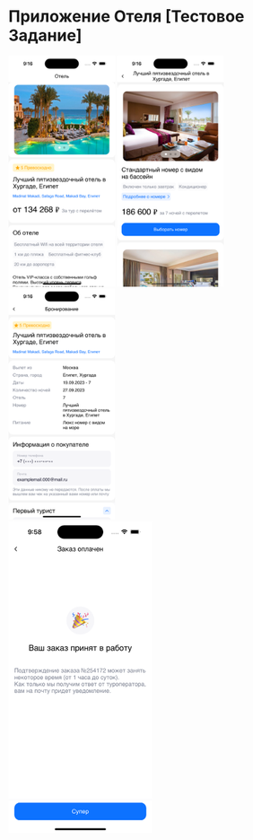 # Приложение Отеля [Тестовое Задание]

<div>
  <span><img src="./HotelBooking/System/ImagesForReadMe/firstScreen.png" style="width:190px;"></span>
  <span><img src="./HotelBooking/System/ImagesForReadMe/secondScreen.png" style="width:190px;"></span>
  <span><img src="./HotelBooking/System/ImagesForReadMe/thirdScreen.png" style="width:190px;"></span>
</div>

<img src="./HotelBooking/System/ImagesForReadMe/img4.png" width="256"/>
